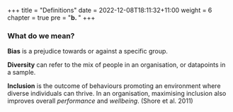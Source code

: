 +++
title = "Definitions"
date = 2022-12-08T18:11:32+11:00
weight = 6
chapter = true
pre = "<b>b. </b>"
+++

### What do we mean?

**Bias** is a prejudice towards or against a specific group.

**Diversity** can refer to the mix of people in an organisation, or datapoints in a sample.

**Inclusion** is the outcome of behaviours promoting an environment where diverse individuals can thrive. In an organisation, maximising inclusion also improves overall 
*performance* and *wellbeing*. (Shore et al. 2011)
